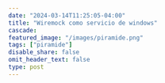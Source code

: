 ```yaml
---
date: "2024-03-14T11:25:05-04:00"
title: "Wiremock como servicio de windows"
cascade:
featured_image: "/images/piramide.png"
tags: ["piramide"]
disable_share: false
omit_header_text: false
type: post
---
```

